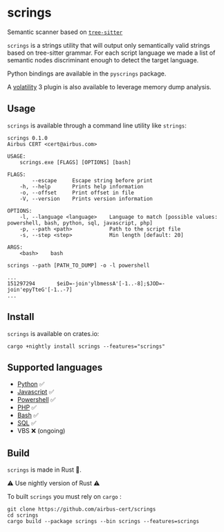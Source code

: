 # scrings

Semantic scanner based on [`tree-sitter`](https://tree-sitter.github.io/tree-sitter/)

`scrings` is a strings utility that will output only semantically valid strings based on tree-sitter grammar. For each script language we made a list of semantic nodes discriminant enough to detect the target language.

Python bindings are available in the `pyscrings` package.

A [volatility](./volatility) 3 plugin is also available to leverage memory dump analysis.

## Usage

`scrings` is available through a command line utility like `strings`:

```
scrings 0.1.0
Airbus CERT <cert@airbus.com>

USAGE:
    scrings.exe [FLAGS] [OPTIONS] [bash]

FLAGS:
        --escape     Escape string before print
    -h, --help       Prints help information
    -o, --offset     Print offset in file
    -V, --version    Prints version information

OPTIONS:
    -l, --language <language>    Language to match [possible values: powershell, bash, python, sql, javascript, php]
    -p, --path <path>            Path to the script file
    -s, --step <step>            Min length [default: 20]

ARGS:
    <bash>    bash
```

```
scrings --path [PATH_TO_DUMP] -o -l powershell

...
151297294       $eiD=-join'ylbmessA'[-1..-8];$JOD=-join'epyTteG'[-1..-7]
...
```

## Install 

`scrings` is available on crates.io:

```
cargo +nightly install scrings --features="scrings"
```

## Supported languages

* [Python](https://github.com/tree-sitter/tree-sitter-python) ✅
* [Javascript](https://github.com/tree-sitter/tree-sitter-javascript) ✅
* [Powershell](https://github.com/airbus-cert/tree-sitter-powershell) ✅
* [PHP](https://github.com/tree-sitter/tree-sitter-php) ✅
* [Bash](https://github.com/tree-sitter/tree-sitter-bash) ✅
* [SQL](https://github.com/derekstride/tree-sitter-sql) ✅
* VBS ❌ (ongoing)

## Build

`scrings` is made in Rust 🦀.

⚠️ Use nightly version of Rust ⚠️

To built `scrings` you must rely on `cargo` :

```
git clone https://github.com/airbus-cert/scrings
cd scrings
cargo build --package scrings --bin scrings --features=scrings
```
